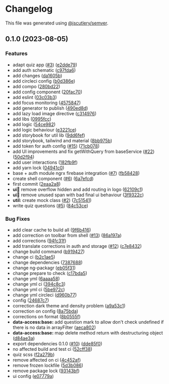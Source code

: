 # Changelog

This file was generated using [@jscutlery/semver](https://github.com/jscutlery/semver).

## 0.1.0 (2023-08-05)


### Features

* adapt quiz app ([#3](https://github.com/rime-dev/ngx-rime/issues/3)) ([e2dde79](https://github.com/rime-dev/ngx-rime/commit/e2dde7968323fe8c958a985035d76eeae14f594d))
* add auth schematic ([c97fda6](https://github.com/rime-dev/ngx-rime/commit/c97fda68728e89a420db324e56c85fba2512d3d5))
* add changes ([da1605b](https://github.com/rime-dev/ngx-rime/commit/da1605b36bf3b045d8298af3b8b47181bbb3c27d))
* add circleci config ([b0d386e](https://github.com/rime-dev/ngx-rime/commit/b0d386ef5c34695b257463220c3510199e90b18c))
* add compo ([280bd22](https://github.com/rime-dev/ngx-rime/commit/280bd22723b1a76f86ceb9c03505f40dcb0e4060))
* add config component ([20fac70](https://github.com/rime-dev/ngx-rime/commit/20fac706da1a949d9e7eaf3c753cfdd47db18ed0))
* add eslint ([03c03b3](https://github.com/rime-dev/ngx-rime/commit/03c03b39eeaf0266831a710be73a0985e2c5b64d))
* add focus monitoring ([4575847](https://github.com/rime-dev/ngx-rime/commit/457584798dee61eb1510b951957f312313fdaa2e))
* add generator to publish ([490ed8d](https://github.com/rime-dev/ngx-rime/commit/490ed8d9c8e4a051127141c34c76209a0ac2f523))
* add lazy load image directive ([c314976](https://github.com/rime-dev/ngx-rime/commit/c314976cb9137babef2a5f090555294018f8556c))
* add libs ([0995fcc](https://github.com/rime-dev/ngx-rime/commit/0995fccccfac2177f84dbdcc7ba858aa79265f62))
* add logic ([54ce982](https://github.com/rime-dev/ngx-rime/commit/54ce982795812793f91609f8fa200bbb558b898f))
* add logic behaviour ([e3221ce](https://github.com/rime-dev/ngx-rime/commit/e3221ce25d499d5affe75aadada2c5cd8eb88975))
* add storybook for util lib ([9dd6fef](https://github.com/rime-dev/ngx-rime/commit/9dd6fef2a0969839192125e80ba42842acdd7be1))
* add storybook, tailwind and material ([8bb975b](https://github.com/rime-dev/ngx-rime/commit/8bb975bb4871312f99ebf5fa93096a2c0847a383))
* add token for auth config ([#15](https://github.com/rime-dev/ngx-rime/issues/15)) ([71cb078](https://github.com/rime-dev/ngx-rime/commit/71cb078caddff8de83a8d3a94ea955a874d15677))
* add UI improvements and fix getWithQuery from baseService ([#22](https://github.com/rime-dev/ngx-rime/issues/22)) ([50d2f94](https://github.com/rime-dev/ngx-rime/commit/50d2f94170734a8b51ae2c776fde2110076248d2))
* add user interactions ([182fb9f](https://github.com/rime-dev/ngx-rime/commit/182fb9f463207ce3835df67f7021ab776f7742b9))
* add yarn lock ([04941c0](https://github.com/rime-dev/ngx-rime/commit/04941c0d549a516acea44884e0306cd93f66ce36))
* base + auth module ngrx firebase integration ([#7](https://github.com/rime-dev/ngx-rime/issues/7)) ([fb58428](https://github.com/rime-dev/ngx-rime/commit/fb58428a9daf0baa02f496174107031d12233721))
* create shell component ([#6](https://github.com/rime-dev/ngx-rime/issues/6)) ([6a7efcd](https://github.com/rime-dev/ngx-rime/commit/6a7efcd86ba745898c9a41b0a3a102b70b783a4e))
* first commit ([2eaa2a8](https://github.com/rime-dev/ngx-rime/commit/2eaa2a8fe0b84027e22731bdd2e027bb7d34bbcf))
* **ui:shell:** remove overflow hidden and add routing in logo ([62109c1](https://github.com/rime-dev/ngx-rime/commit/62109c11e2c783b174b7afc64d86c10088fb60da))
* **ui:shell:** remove unused span with bad final ui behaviour ([3f9322c](https://github.com/rime-dev/ngx-rime/commit/3f9322c07ca4c24afcc63af0a4433c628499085e))
* **util:** create mock class ([#2](https://github.com/rime-dev/ngx-rime/issues/2)) ([7c51541](https://github.com/rime-dev/ngx-rime/commit/7c515414d7c09fd6d6076d867cef7616b3f60b5c))
* write quiz questions ([#5](https://github.com/rime-dev/ngx-rime/issues/5)) ([84c53ce](https://github.com/rime-dev/ngx-rime/commit/84c53cead980aec8e8c8c3381dc3583b3034ad50))


### Bug Fixes

* add clear cache to build all ([9f6b416](https://github.com/rime-dev/ngx-rime/commit/9f6b416248b6895bc3ac75914a741cc5898b844f))
* add correction on toolbar from shell ([#13](https://github.com/rime-dev/ngx-rime/issues/13)) ([86a197a](https://github.com/rime-dev/ngx-rime/commit/86a197a1fb3bce5f82c72887dc42a1332cec5170))
* add corrections ([94fc31f](https://github.com/rime-dev/ngx-rime/commit/94fc31fa2c3490dcd9a5ccf6167f4fa566c91891))
* add translate corrections in auth and storage ([#12](https://github.com/rime-dev/ngx-rime/issues/12)) ([c7e8432](https://github.com/rime-dev/ngx-rime/commit/c7e8432b2ff1bd671e99c3b6859abada620ae48f))
* change build command ([b919427](https://github.com/rime-dev/ngx-rime/commit/b91942715a85a8aac9c65fcc3680770b6881812b))
* change ci ([b2c1ae5](https://github.com/rime-dev/ngx-rime/commit/b2c1ae5b4f790cb15bf4b8d721abfeab5250b16b))
* change dependencies ([7387688](https://github.com/rime-dev/ngx-rime/commit/738768827085fee4cd1e5ad73f050d509ab3686d))
* change ng-packagr ([eb05f31](https://github.com/rime-dev/ngx-rime/commit/eb05f31b1db208b2d58949a10d816a4068a68e39))
* change prepare to check ([c17bda5](https://github.com/rime-dev/ngx-rime/commit/c17bda5e8afb92f2fec78cb2ad87a27398e60933))
* change yml ([6aaaa58](https://github.com/rime-dev/ngx-rime/commit/6aaaa58f1fbc1e395d1cfd6baf502f8eb937ada8))
* change yml ci ([394c8c3](https://github.com/rime-dev/ngx-rime/commit/394c8c39f554c5648f15579f534321b8c73fee6f))
* change yml ci ([5be972c](https://github.com/rime-dev/ngx-rime/commit/5be972c8b778f84a3a34d49fb3ea068fd9dbe351))
* change yml circleci ([d960b77](https://github.com/rime-dev/ngx-rime/commit/d960b770ce3689437fe9a50bf6987f3a65f02801))
* config ([24687c7](https://github.com/rime-dev/ngx-rime/commit/24687c76953fbbe6ad5a0882037ea68b97326851))
* correction dark theme and density problem ([a9a53c1](https://github.com/rime-dev/ngx-rime/commit/a9a53c1294124766bcb6358eabc3fdf4350e3fb3))
* correction on config ([8a75bda](https://github.com/rime-dev/ngx-rime/commit/8a75bda2124fcaa5464737c728d13cb39303fcab))
* corrections on format ([8b0555f](https://github.com/rime-dev/ngx-rime/commit/8b0555f6fe8d82b0a2aac11ecebe680520b84ef6))
* **data-access:base:** add question mark to allow don't check undefined if there is no data in arrayFilter ([aeca802](https://github.com/rime-dev/ngx-rime/commit/aeca8024ca6b6ef6e101d125ecf636ce89661a1d))
* **data-access:base:** map delete method return with destructuring object ([d84ae3a](https://github.com/rime-dev/ngx-rime/commit/d84ae3a5aab47a7324cf894b668d686f66196d84))
* export dependencies 0.1.0 ([#10](https://github.com/rime-dev/ngx-rime/issues/10)) ([dde85f0](https://github.com/rime-dev/ngx-rime/commit/dde85f02dbac084e0952a8edf7a8eeec6ab1b416))
* no affected build and test ci ([52cff38](https://github.com/rime-dev/ngx-rime/commit/52cff3842ba0b046f05f03f1d4d505bc917aa154))
* quiz scss ([f2a279b](https://github.com/rime-dev/ngx-rime/commit/f2a279bf26f6e8f6e7519b065b60d614a0294d43))
* remove affected on ci ([4c452af](https://github.com/rime-dev/ngx-rime/commit/4c452af6bc4e8985bd046dea0bdc5a0ca44fbcb5))
* remove frozen lockfile ([5d3b086](https://github.com/rime-dev/ngx-rime/commit/5d3b0869623b3bf11ed882940c08716012aa4a53))
* remove package lock ([93143bf](https://github.com/rime-dev/ngx-rime/commit/93143bf6a4e8d556b8953648ddfa0ab0c071d041))
* ui config ([e07779a](https://github.com/rime-dev/ngx-rime/commit/e07779a3958027b3abe8dcbe1cedce7d973cb0ca))
